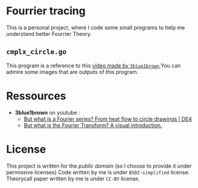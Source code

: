 # Fourrier tracing

This is a personal project, where I code some small programs to help me understand better Fourrier Theory.

## `cmplx_circle.go`
This program is a reference to this [ video made by `3blue1brown` ](https://www.youtube.com/watch?v=r6sGWTCMz2k)
You can admire some images that are outputs of this program.

# Ressources
- **3blue1brown** on youtube :
	- [But what is a Fourier series? From heat flow to circle drawings | DE4](https://www.youtube.com/watch?v=r6sGWTCMz2k)
	- [But what is the Fourier Transform? A visual introduction.](https://www.youtube.com/watch?v=spUNpyF58BY)

# License
This project is written for the *public domain* (so I choose to provide it under permissive licenses)
Code written by me is under `BSD2-simplified` license. 
Theorycall paper written by me is under `CC-BY` license. 

